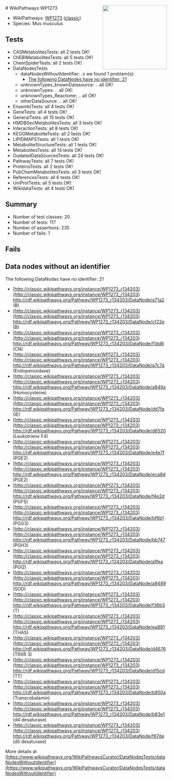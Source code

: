 <img style="float: right; width: 200px" src="https://upload.wikimedia.org/wikipedia/commons/thumb/8/83/Wplogo_with_text_500.png/640px-Wplogo_with_text_500.png" />
# WikiPathways WP1273

* WikiPathways: [WP1273](https://wikipathways.org/pathways/WP1273) ([classic](https://classic.wikipathways.org/instance/WP1273))
* Species: Mus musculus
## Tests
* CASMetabolitesTests: all 2 tests OK!
* ChEBIMetabolitesTests: all 5 tests OK!
* ChemSpiderTests: all 2 tests OK!
* DataNodesTests
    * dataNodesWithoutIdentifier: .x we found 1 problem(s):
        * [The following DataNodes have no identifier: 21](#8792c4b0)
    * unknownTypes_knownDatasource: .. all OK!
    * unknownTypes: .. all OK!
    * unknownTypes_Reactome: .. all OK!
    * otherDataSource: .. all OK!
* EnsemblTests: all 4 tests OK!
* GeneTests: all 4 tests OK!
* GeneralTests: all 15 tests OK!
* HMDBSecMetabolitesTests: all 3 tests OK!
* InteractionTests: all 8 tests OK!
* KEGGMetaboliteTests: all 2 tests OK!
* LIPIDMAPSTests: all 1 tests OK!
* MetaboliteStructureTests: all 1 tests OK!
* MetabolitesTests: all 14 tests OK!
* OudatedDataSourcesTests: all 24 tests OK!
* PathwayTests: all 7 tests OK!
* ProteinsTests: all 2 tests OK!
* PubChemMetabolitesTests: all 3 tests OK!
* ReferencesTests: all 6 tests OK!
* UniProtTests: all 5 tests OK!
* WikidataTests: all 4 tests OK!


## Summary

* Number of test classes: 20
* Number of tests: 117
* Number of assertions: 235
* Number of fails: 1

## Fails

<a name="8792c4b0" />

## Data nodes without an identifier

The following DataNodes have no identifier: 21

* [http://classic.wikipathways.org/instance/WP1273_r134203](http://classic.wikipathways.org/instance/WP1273_r134203) http://rdf.wikipathways.org/Pathway/WP1273_r134203/DataNode/a71a2 (B)
* [http://classic.wikipathways.org/instance/WP1273_r134203](http://classic.wikipathways.org/instance/WP1273_r134203) http://rdf.wikipathways.org/Pathway/WP1273_r134203/DataNode/cf22e (B)
* [http://classic.wikipathways.org/instance/WP1273_r134203](http://classic.wikipathways.org/instance/WP1273_r134203) http://rdf.wikipathways.org/Pathway/WP1273_r134203/DataNode/f1dd6 (CN)
* [http://classic.wikipathways.org/instance/WP1273_r134203](http://classic.wikipathways.org/instance/WP1273_r134203) http://rdf.wikipathways.org/Pathway/WP1273_r134203/DataNode/a7c7a (Endoperoxidase)
* [http://classic.wikipathways.org/instance/WP1273_r134203](http://classic.wikipathways.org/instance/WP1273_r134203) http://rdf.wikipathways.org/Pathway/WP1273_r134203/DataNode/a849a (Homocysteine)
* [http://classic.wikipathways.org/instance/WP1273_r134203](http://classic.wikipathways.org/instance/WP1273_r134203) http://rdf.wikipathways.org/Pathway/WP1273_r134203/DataNode/dd7fa (IE)
* [http://classic.wikipathways.org/instance/WP1273_r134203](http://classic.wikipathways.org/instance/WP1273_r134203) http://rdf.wikipathways.org/Pathway/WP1273_r134203/DataNode/d6520 (Leukotriene F4)
* [http://classic.wikipathways.org/instance/WP1273_r134203](http://classic.wikipathways.org/instance/WP1273_r134203) http://rdf.wikipathways.org/Pathway/WP1273_r134203/DataNode/e4e7f (PGE2)
* [http://classic.wikipathways.org/instance/WP1273_r134203](http://classic.wikipathways.org/instance/WP1273_r134203) http://rdf.wikipathways.org/Pathway/WP1273_r134203/DataNode/eca8d (PGE2)
* [http://classic.wikipathways.org/instance/WP1273_r134203](http://classic.wikipathways.org/instance/WP1273_r134203) http://rdf.wikipathways.org/Pathway/WP1273_r134203/DataNode/f4e2d (PGFS)
* [http://classic.wikipathways.org/instance/WP1273_r134203](http://classic.wikipathways.org/instance/WP1273_r134203) http://rdf.wikipathways.org/Pathway/WP1273_r134203/DataNode/bf6b1 (PGG3)
* [http://classic.wikipathways.org/instance/WP1273_r134203](http://classic.wikipathways.org/instance/WP1273_r134203) http://rdf.wikipathways.org/Pathway/WP1273_r134203/DataNode/bb747 (PGH3)
* [http://classic.wikipathways.org/instance/WP1273_r134203](http://classic.wikipathways.org/instance/WP1273_r134203) http://rdf.wikipathways.org/Pathway/WP1273_r134203/DataNode/a1fea (PGI2)
* [http://classic.wikipathways.org/instance/WP1273_r134203](http://classic.wikipathways.org/instance/WP1273_r134203) http://rdf.wikipathways.org/Pathway/WP1273_r134203/DataNode/a9489 (SOD)
* [http://classic.wikipathways.org/instance/WP1273_r134203](http://classic.wikipathways.org/instance/WP1273_r134203) http://rdf.wikipathways.org/Pathway/WP1273_r134203/DataNode/f36b3 (T)
* [http://classic.wikipathways.org/instance/WP1273_r134203](http://classic.wikipathways.org/instance/WP1273_r134203) http://rdf.wikipathways.org/Pathway/WP1273_r134203/DataNode/ea891 (THAS)
* [http://classic.wikipathways.org/instance/WP1273_r134203](http://classic.wikipathways.org/instance/WP1273_r134203) http://rdf.wikipathways.org/Pathway/WP1273_r134203/DataNode/d4676 (TRXR 3)
* [http://classic.wikipathways.org/instance/WP1273_r134203](http://classic.wikipathways.org/instance/WP1273_r134203) http://rdf.wikipathways.org/Pathway/WP1273_r134203/DataNode/d15cd (TT)
* [http://classic.wikipathways.org/instance/WP1273_r134203](http://classic.wikipathways.org/instance/WP1273_r134203) http://rdf.wikipathways.org/Pathway/WP1273_r134203/DataNode/b850a (Transcobalamin)
* [http://classic.wikipathways.org/instance/WP1273_r134203](http://classic.wikipathways.org/instance/WP1273_r134203) http://rdf.wikipathways.org/Pathway/WP1273_r134203/DataNode/b83e1 (d4 desaturase)
* [http://classic.wikipathways.org/instance/WP1273_r134203](http://classic.wikipathways.org/instance/WP1273_r134203) http://rdf.wikipathways.org/Pathway/WP1273_r134203/DataNode/f67de (d5 desaturase)


More details at [https://www.wikipathways.org/WikiPathwaysCurator/DataNodesTests/dataNodesWithoutIdentifier](https://www.wikipathways.org/WikiPathwaysCurator/DataNodesTests/dataNodesWithoutIdentifier)

